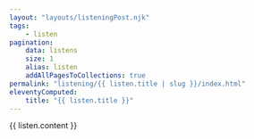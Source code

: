 ```yaml
---
layout: "layouts/listeningPost.njk"
tags:
    - listen
pagination:
    data: listens
    size: 1
    alias: listen
    addAllPagesToCollections: true
permalink: "listening/{{ listen.title | slug }}/index.html"
eleventyComputed:
    title: "{{ listen.title }}"
---
```


{{ listen.content }}